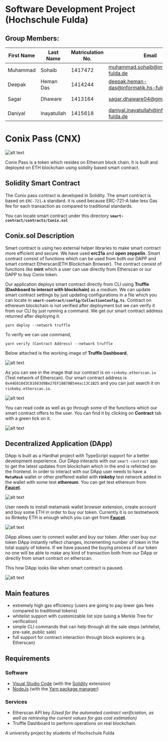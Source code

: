 # Software Development Project (Hochschule Fulda)

## **Group Members:**

| First Name   | Last Name    | Matriculation No. | Email        | Role         |
| ------------ | ------------ | ----------------- | ------------ | ------------ |
| Muhammad     | Sohaib       | 1417472           | muhammad.sohaib@informatik.hs-fulda.de      | Team Lead    |
| Deepak | Heman Das |   1414244    |  deepak.heman-das@informatik.hs-fulda.de  | Group Member |
| Sagar | Dhaware | 1413164      | sagar.dhaware04@gmail.com | Group Member |
| Daniyal  |  Inayatullah | 1415618   | daniyal.inayatullah@informatik.hs-fulda.de | Group Member |

# Conix Pass (CNX)

![alt text](https://i.ibb.co/tmKVG0f/conix-pass.png)

Conix Pass is a token which resides on Etherum block chain. It is built and deployed on ETH blockchain using solidity based smart contract.

## **Solidity Smart Contract**

The Conix pass contract is developed in Solidity. The smart contract is based on `ERC-721-A` standard. it is used because ERC-721-A take less
Gas fee for each transaction as compared to traditional standards.

You can locate smart contract under this directory **`smart-contract/contracts/Conix.sol`**

## **Conix.sol Description**

Smart contract is using two external helper libraries to make smart contract more efficient and secure. We have used **erc21a** and **open zeppelin**.
Smart contract consist of functions which can be used from both our DAPP and smart contract Etherscan(ETH Blockchain Browser).
The contract consist of functions like **mint** which a user can use directly from Etherscan or our DAPP to buy Conix token.

Our application deploys smart contract directly from CLI using **Truffle (Dashboard to interact with blockchain)** as a medium. We can update smart contract
settings by just updating configurations in a file which you can locate in **`smart-contract/config/CollectionConfig.ts`**. Contract on ethereum blockchain is not verified after deployment but we can verify it from our CLI by just running a command. We get our smart contract address returned after deploying it.

`yarn deploy --network truffle`

To verify we can use command,

`yarn verify (Contract Address) --network truffle`

Below attached is the working image of **Truffle Dashboard**,

![alt text](https://i.ibb.co/GsGp801/truffle.png)

As you can see in the image that our contract is on `rinkeby.etherscan.io` (Test network of Etherscan). Our smart contract address is `0x44E010d3C81603d9Be27EF18B78B544ac13C1B25` and you can just search it on `rinkeby.etherscan.io`.

![alt text](https://i.ibb.co/KWyx79h/conix-contract.png)

You can read code as well as go through some of the functions which our smart contract offers to the user. You can find it by clicking on **Contract** tab with a green tick on it.

![alt text](https://i.ibb.co/HKNPK03/read-code.png)

## **Decentralized Application (DApp)**

DApp is built as a Hardhat project with TypeScript support for a better development experience. Our DApp interacts with our `smart-contract` app to get the latest updates from blockchain
which in the end is refelcted on the frontend. In order to interact with our DApp user needs to have a **`MetaMask`** wallet or other preffered wallet with **rinkeby** test network added in
the wallet with some test **ethereum**. You can get test ethereum from **[Faucet](https://rinkebyfaucet.com/)**.

![alt text](https://i.ibb.co/NpvpZYz/dapp.png)

User needs to install metamask wallet browser extension, create account and buy some ETH in order to buy our token. Currently it is on testnetwork so Rinkeby ETH is enough which you can get from **[Faucet](https://rinkebyfaucet.com/)**.

![alt text](https://i.ibb.co/fNDTp74/metamask.png)

DApp allows user to connect wallet and buy our token. After user buy our token DApp instantly reflect changes, incrementing number of token in the total supply of tokens. If we have paused the buying process of our token no one will be able to make any kind of transaction both from our DApp or directly from smart contract on etherscan.

This how DApp looks like when smart contract is paused.

![alt text](https://i.ibb.co/r40tnsv/dapp-closed.png)

## Main features

- extremely high gas efficiency (users are going to pay lower gas fees compared to traditional tokens)
- whitelist support with customizable list size (using a Merkle Tree for verification)
- simple CLI commands that can help through all the sale steps (whitelist, pre-sale, public sale)
- full support for contract interaction through block explorers (e.g. Etherscan)

## Requirements

### Software

- [Visual Studio Code](https://code.visualstudio.com/) (with the [Solidity](https://marketplace.visualstudio.com/items?itemName=JuanBlanco.solidity) extension)
- [NodeJs](https://nodejs.org/) (with the [Yarn package manager](https://yarnpkg.com/getting-started/install))

### Services

- Etherscan API key _(Used for the automated contract verificiation, as well as retrieving the current values for gas cost estimation)_
- Truffle Dashboard to perform operations on real blockchain.



A university project by students of Hochschule Fulda